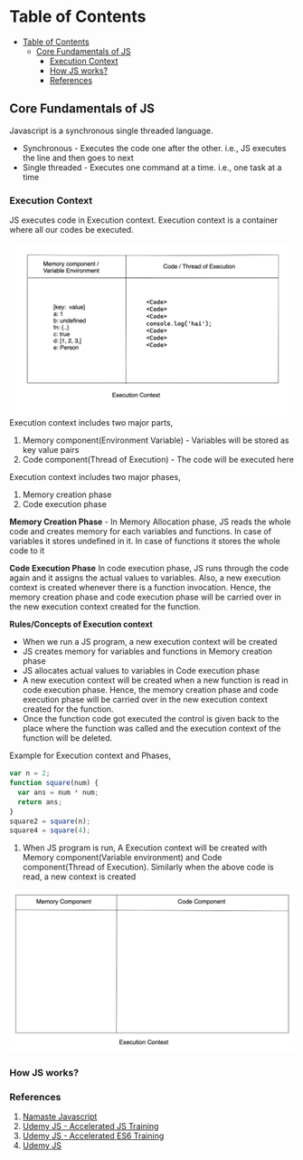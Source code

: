 <!-- omit from toc -->

# Table of Contents

- [Table of Contents](#table-of-contents)
  - [Core Fundamentals of JS](#core-fundamentals-of-js)
    - [Execution Context](#execution-context)
    - [How JS works?](#how-js-works)
    - [References](#references)

## Core Fundamentals of JS

Javascript is a synchronous single threaded language.

- Synchronous - Executes the code one after the other. i.e., JS executes the line and then goes to next
- Single threaded - Executes one command at a time. i.e., one task at a time

### Execution Context

JS executes code in Execution context. Execution context is a container where all our codes be executed.

![Execution-Context](./images/execution-context.png)
Execution context includes two major parts,

1. Memory component(Environment Variable) - Variables will be stored as key value pairs
2. Code component(Thread of Execution) - The code will be executed here

Execution context includes two major phases,

1. Memory creation phase
2. Code execution phase

**Memory Creation Phase** -
In Memory Allocation phase, JS reads the whole code and creates memory for each variables and functions. In case of variables it stores undefined in it. In case of functions it stores the whole code to it

**Code Execution Phase**
In code execution phase, JS runs through the code again and it assigns the actual values to variables. Also, a new execution context is created whenever there is a function invocation. Hence, the memory creation phase and code execution phase will be carried over in the new execution context created for the function.

**Rules/Concepts of Execution context**

- When we run a JS program, a new execution context will be created
- JS creates memory for variables and functions in Memory creation phase
- JS allocates actual values to variables in Code execution phase
- A new execution context will be created when a new function is read in code execution phase. Hence, the memory creation phase and code execution phase will be carried over in the new execution context created for the function.
- Once the function code got executed the control is given back to the place where the function was called and the execution context of the function will be deleted.

Example for Execution context and Phases,

```js
var n = 2;
function square(num) {
  var ans = num * num;
  return ans;
}
square2 = square(n);
square4 = square(4);
```

1. When JS program is run, A Execution context will be created with Memory component(Variable environment) and Code component(Thread of Execution). Similarly when the above code is read, a new context is created

![New Context](images/new-context.png)

### How JS works?

### References

1. [Namaste Javascript][1]
2. [Udemy JS - Accelerated JS Training][2]
3. [Udemy JS - Accelerated ES6 Training][3]
4. [Udemy JS][4]

[1]: https://www.youtube.com/watch?v=pN6jk0uUrD8&list=PLlasXeu85E9cQ32gLCvAvr9vNaUccPVNP
[2]: https://www.udemy.com/course/javascript-bootcamp-2016/
[3]: https://www.udemy.com/course/es6-bootcamp-next-generation-javascript/
[4]: https://www.udemy.com/coursejavascript-the-complete-guide-2020-beginner-advanced/
